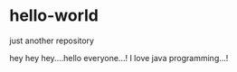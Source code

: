 # hello-world
just another repository



hey hey hey....hello everyone...!
I love java programming...!

